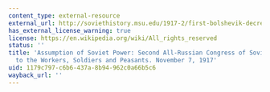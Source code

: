 ```yaml
---
content_type: external-resource
external_url: http://soviethistory.msu.edu/1917-2/first-bolshevik-decrees/first-bolshevik-decrees-texts/assumption-of-soviet-power/
has_external_license_warning: true
license: https://en.wikipedia.org/wiki/All_rights_reserved
status: ''
title: 'Assumption of Soviet Power: Second All-Russian Congress of Soviets, Proclamation
  to the Workers, Soldiers and Peasants. November 7, 1917'
uid: 1179c797-c6b6-437a-8b94-962c0a66b5c6
wayback_url: ''
---
```

